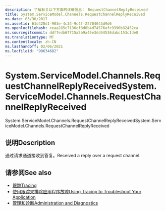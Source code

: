 ```yaml
---
description: 了解有关以下方面的详细信息： RequestChannelReplyReceived
title: System.ServiceModel.Channels.RequestChannelReplyReceived
ms.date: 03/30/2017
ms.assetid: 61d428d1-903e-4c34-9c4f-22704043d9d6
ms.openlocfilehash: ceaa285c7136cf8d8b4d74576afc9390b82432ca
ms.sourcegitcommit: ddf7edb67715a5b9a45e3dd44536dabc153c1de0
ms.translationtype: MT
ms.contentlocale: zh-CN
ms.lasthandoff: 02/06/2021
ms.locfileid: "99634682"
---
```

# <a name="systemservicemodelchannelsrequestchannelreplyreceived"></a><span data-ttu-id="fc0d7-103">System.ServiceModel.Channels.RequestChannelReplyReceived</span><span class="sxs-lookup"><span data-stu-id="fc0d7-103">System.ServiceModel.Channels.RequestChannelReplyReceived</span></span>

<span data-ttu-id="fc0d7-104">System.ServiceModel.Channels.RequestChannelReplyReceived</span><span class="sxs-lookup"><span data-stu-id="fc0d7-104">System.ServiceModel.Channels.RequestChannelReplyReceived</span></span>  
  
## <a name="description"></a><span data-ttu-id="fc0d7-105">说明</span><span class="sxs-lookup"><span data-stu-id="fc0d7-105">Description</span></span>  

 <span data-ttu-id="fc0d7-106">通过请求通道接收到答复。</span><span class="sxs-lookup"><span data-stu-id="fc0d7-106">Received a reply over a request channel.</span></span>  
  
## <a name="see-also"></a><span data-ttu-id="fc0d7-107">请参阅</span><span class="sxs-lookup"><span data-stu-id="fc0d7-107">See also</span></span>

- [<span data-ttu-id="fc0d7-108">跟踪</span><span class="sxs-lookup"><span data-stu-id="fc0d7-108">Tracing</span></span>](index.md)
- [<span data-ttu-id="fc0d7-109">使用跟踪来排除应用程序故障</span><span class="sxs-lookup"><span data-stu-id="fc0d7-109">Using Tracing to Troubleshoot Your Application</span></span>](using-tracing-to-troubleshoot-your-application.md)
- [<span data-ttu-id="fc0d7-110">管理和诊断</span><span class="sxs-lookup"><span data-stu-id="fc0d7-110">Administration and Diagnostics</span></span>](../index.md)
